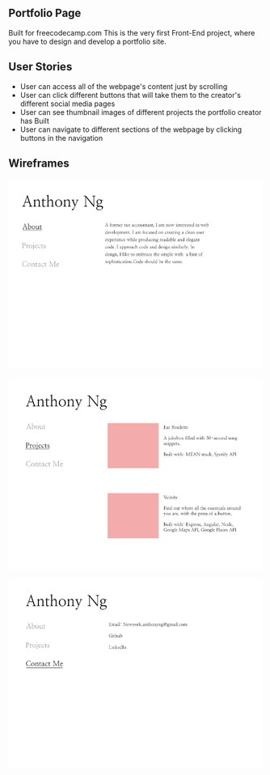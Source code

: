 ## Portfolio Page

Built for freecodecamp.com
This is the very first Front-End project, where you have to design and develop a portfolio site.

## User Stories
  * User can access all of the webpage's content just by scrolling
  * User can click different buttons that will take them to the creator's different social media pages
  * User can see thumbnail images of different projects the portfolio creator has Built
  * User can navigate to different sections of the webpage by clicking buttons in the navigation

  ## Wireframes
  ![About Me Page](./public/wireframe/01_About.png)

  ![Projects Page](./public/wireframe/02_Projects.png)

  ![Contact Page](./public/wireframe/03_Contact.png)
